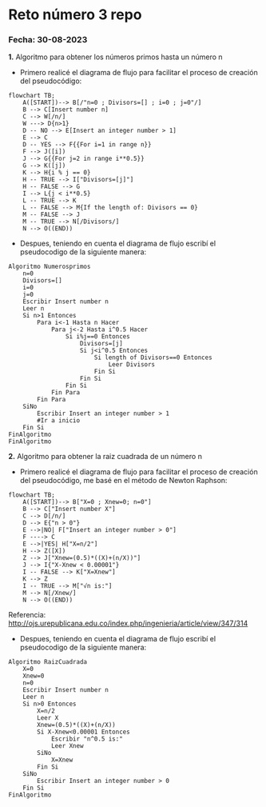 # Reto número 3 repo
### Fecha:  30-08-2023
**1.** Algoritmo para obtener los números primos hasta un número n
* Primero realicé el diagrama de flujo para facilitar el proceso de creación del pseudocódigo:
```mermaid
flowchart TB;
    A([START])--> B[/"n=0 ; Divisors=[] ; i=0 ; j=0"/]
    B --> C[Insert number n]
    C --> W[/n/]
    W ---> D{n>1}
    D -- NO --> E[Insert an integer number > 1]
    E --> C
    D -- YES --> F{{For i=1 in range n}}
    F --> J([i])
    J --> G{{For j=2 in range i**0.5}}
    G --> K([j])
    K --> H{i % j == 0}
    H -- TRUE --> I["Divisors=[j]"]
    H -- FALSE --> G
    I --> L{j < i**0.5}
    L -- TRUE --> K
    L -- FALSE --> M{If the length of: Divisors == 0}
    M -- FALSE --> J
    M -- TRUE --> N[/Divisors/]
    N --> O((END))
```
* Despues, teniendo en cuenta el diagrama de flujo escribí el pseudocodigo de la siguiente manera:
```pseudocode
Algoritmo Numerosprimos
	n=0
	Divisors=[]
	i=0
	j=0
	Escribir Insert number n
	Leer n
	Si n>1 Entonces
		Para i<-1 Hasta n Hacer
			Para j<-2 Hasta i^0.5 Hacer
				Si i%j==0 Entonces
					Divisors=[j]
					Si j<i^0.5 Entonces
						Si length of Divisors==0 Entonces
							Leer Divisors
						Fin Si
					Fin Si
				Fin Si
			Fin Para
		Fin Para
	SiNo
		Escribir Insert an integer number > 1
		#Ir a inicio
	Fin Si
FinAlgoritmo
FinAlgoritmo
```
**2.** Algoritmo para obtener la raiz cuadrada de un número n
* Primero realicé el diagrama de flujo para facilitar el proceso de creación del pseudocódigo, me basé en el método de Newton Raphson:
```mermaid
flowchart TB;
    A([START])--> B["X=0 ; Xnew=0; n=0"]
    B --> C["Insert number X"]
    C --> D[/n/]
    D --> E{"n > 0"}
    E -->|NO| F["Insert an integer number > 0"]
    F ----> C
    E -->|YES| H["X=n/2"]
    H --> Z([X])
    Z --> J["Xnew=(0.5)*((X)+(n/X))"]
    J --> I{"X-Xnew < 0.00001"}
    I -- FALSE --> K["X=Xnew"]
    K --> Z
    I -- TRUE --> M["√n is:"]
    M --> N[/Xnew/]
    N --> O((END))
```
Referencia: http://ojs.urepublicana.edu.co/index.php/ingenieria/article/view/347/314

* Despues, teniendo en cuenta el diagrama de flujo escribí el pseudocodigo de la siguiente manera:
```pseudocode
Algoritmo RaizCuadrada
	X=0
	Xnew=0
	n=0
	Escribir Insert number n
	Leer n
	Si n>0 Entonces
		X=n/2
		Leer X
		Xnew=(0.5)*((X)+(n/X))
		Si X-Xnew<0.00001 Entonces
			Escribir "n^0.5 is:"
			Leer Xnew
		SiNo
			X=Xnew
		Fin Si
	SiNo
		Escribir Insert an integer number > 0
	Fin Si
FinAlgoritmo
```
